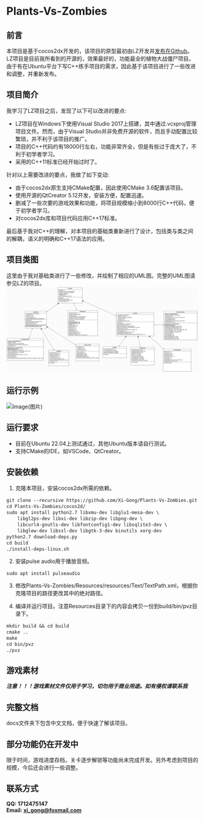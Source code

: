 # Plants-Vs-Zombies
## 前言 <br>
本项目是基于cocos2dx开发的，该项目的原型最初由LZ开发并[发布在Github](https://github.com/ErLinErYi/PlantsVsZombies)。LZ项目是目前我所看到的开源的，效果最好的，功能最全的植物大战僵尸项目。由于有在Ubuntu平台下写C++练手项目的需求，因此基于该项目进行了一些改进和调整，并重新发布。

## 项目简介 <br>
我学习了LZ项目之后，发现了以下可以改进的要点:
- LZ项目在Windows下使用Visual Studio 2017上搭建，其中通过.vcxproj管理项目文件。然而，由于Visual Studio并非免费开源的软件，而且手动配置比较繁琐，并不利于该项目的推广。
- 项目的C++代码约有18000行左右，功能非常齐全，但是有些过于庞大了，不利于初学者学习。
- 采用的C++11标准已经开始过时了。

针对以上需要改进的要点，我做了如下变动:
- 由于cocos2dx原生支持CMake配置，因此使用CMake 3.6配置该项目。
- 使用开源的QtCreator 5.12开发，安装方便，配置迅速。
- 删减了一些次要的游戏效果和功能，将项目规模缩小到8000行C++代码，便于初学者学习。
- 对cocos2dx库和项目代码应用C++17标准。

最后基于我对C++的理解，对本项目的基础类重新进行了设计，包括类与类之间的解耦，语义的明确和C++17语法的应用。

## 项目类图
这里由于我对基础类进行了一些修改，并绘制了相应的UML图。完整的UML图请参见LZ的项目。
![ClassDiagram](https://github.com/Xi-Gong/Plants-Vs-Zombies/blob/main/pvzBasicClassUML.png?raw=true)

## 运行示例
![Image(图片)](https://img-blog.csdnimg.cn/20200405101902466.png?x-oss-process=image/watermark,type_ZmFuZ3poZW5naGVpdGk,shadow_10,text_aHR0cHM6Ly9ibG9nLmNzZG4ubmV0L3FxXzQwNjMwMjQ2,size_16,color_FFFFFF,t_70)


## 运行要求
* 目前在Ubuntu 22.04上测试通过，其他Ubuntu版本请自行测试。
* 支持CMake的IDE，如VSCode、QtCreator。<br>

## 安装依赖

1. 克隆本项目，安装cocos2dx所需的依赖。
```shell
git clone --recursive https://github.com/Xi-Gong/Plants-Vs-Zombies.git
cd Plants-Vs-Zombies/cocos2d/
sudo apt install python2.7 libxmu-dev libglu1-mesa-dev \
    libgl2ps-dev libxi-dev libzip-dev libpng-dev \
    libcurl4-gnutls-dev libfontconfig1-dev libsqlite3-dev \
    libglew-dev libssl-dev libgtk-3-dev binutils xorg-dev
python2.7 download-deps.py
cd build
./install-deps-linux.sh
```

2. 安装pulse audio用于播放音频。
```shell
sudo apt install pulseaudio
```

3. 修改Plants-Vs-Zombies/Resources/resources/Text/TextPath.xml，根据你克隆项目的路径更改其中的绝对路径。

4. 编译并运行项目。注意Resources目录下的内容会拷贝一份到build/bin/pvz目录下。
```shell
mkdir build && cd build
cmake ..
make
cd bin/pvz
./pvz
```

## 游戏素材
***注意！！！游戏素材文件仅用于学习，切勿用于商业用途。如有侵权请联系我***

## 完整文档
docs文件夹下包含中文文档，便于快速了解该项目。

## 部分功能仍在开发中
限于时间，游戏进度存档，关卡逐步解锁等功能尚未完成开发。另外考虑到项目的规模，今后还会进行一些调整。

## 联系方式
**QQ: 1712475147** <br>
**Email: xi_gong@foxmail.com** <br>
